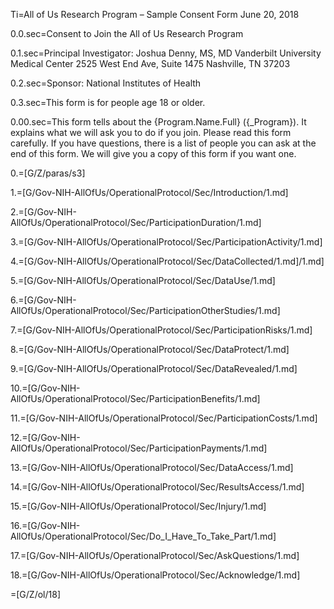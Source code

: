 Ti=All of Us Research Program – Sample Consent Form June 20, 2018

0.0.sec=Consent to Join the All of Us Research Program

0.1.sec=Principal Investigator: Joshua Denny, MS, MD Vanderbilt University Medical Center 2525 West End Ave, Suite 1475 Nashville, TN 37203

0.2.sec=Sponsor: National Institutes of Health

0.3.sec=This form is for people age 18 or older.

0.00.sec=This form tells about the {Program.Name.Full} ({_Program}). It explains what we will ask you to do if you join. Please read this form carefully. If you have questions, there is a list of people you can ask at the end of this form. We will give you a copy of this form if you want one.

0.=[G/Z/paras/s3]

1.=[G/Gov-NIH-AllOfUs/OperationalProtocol/Sec/Introduction/1.md]

2.=[G/Gov-NIH-AllOfUs/OperationalProtocol/Sec/ParticipationDuration/1.md]

3.=[G/Gov-NIH-AllOfUs/OperationalProtocol/Sec/ParticipationActivity/1.md]

4.=[G/Gov-NIH-AllOfUs/OperationalProtocol/Sec/DataCollected/1.md]/1.md]

5.=[G/Gov-NIH-AllOfUs/OperationalProtocol/Sec/DataUse/1.md]

6.=[G/Gov-NIH-AllOfUs/OperationalProtocol/Sec/ParticipationOtherStudies/1.md]

7.=[G/Gov-NIH-AllOfUs/OperationalProtocol/Sec/ParticipationRisks/1.md]

8.=[G/Gov-NIH-AllOfUs/OperationalProtocol/Sec/DataProtect/1.md]

9.=[G/Gov-NIH-AllOfUs/OperationalProtocol/Sec/DataRevealed/1.md]

10.=[G/Gov-NIH-AllOfUs/OperationalProtocol/Sec/ParticipationBenefits/1.md]

11.=[G/Gov-NIH-AllOfUs/OperationalProtocol/Sec/ParticipationCosts/1.md]

12.=[G/Gov-NIH-AllOfUs/OperationalProtocol/Sec/ParticipationPayments/1.md]

13.=[G/Gov-NIH-AllOfUs/OperationalProtocol/Sec/DataAccess/1.md]

14.=[G/Gov-NIH-AllOfUs/OperationalProtocol/Sec/ResultsAccess/1.md]

15.=[G/Gov-NIH-AllOfUs/OperationalProtocol/Sec/Injury/1.md]

16.=[G/Gov-NIH-AllOfUs/OperationalProtocol/Sec/Do_I_Have_To_Take_Part/1.md]

17.=[G/Gov-NIH-AllOfUs/OperationalProtocol/Sec/AskQuestions/1.md]

18.=[G/Gov-NIH-AllOfUs/OperationalProtocol/Sec/Acknowledge/1.md]

=[G/Z/ol/18]
